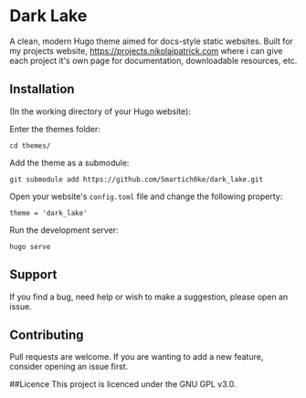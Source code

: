 # Dark Lake
A clean, modern Hugo theme aimed for docs-style static websites. Built for my projects website, https://projects.nikolaipatrick.com where i can give each project it's own page for documentation, downloadable resources, etc.
## Installation
(In the working directory of your Hugo website):

Enter the themes folder:
```
cd themes/
```

Add the theme as a submodule:
```
git submodule add https://github.com/Smartich0ke/dark_lake.git
```

Open your website's `config.toml` file and change the following property:
```
theme = 'dark_lake'
```

Run the development server:
```
hugo serve
```
## Support
If you find a bug, need help or wish to make a suggestion, please open an issue.

## Contributing
Pull requests are welcome. If you are wanting to add a new feature, consider opening an issue first.

##Licence
This project is licenced under the GNU GPL v3.0.
